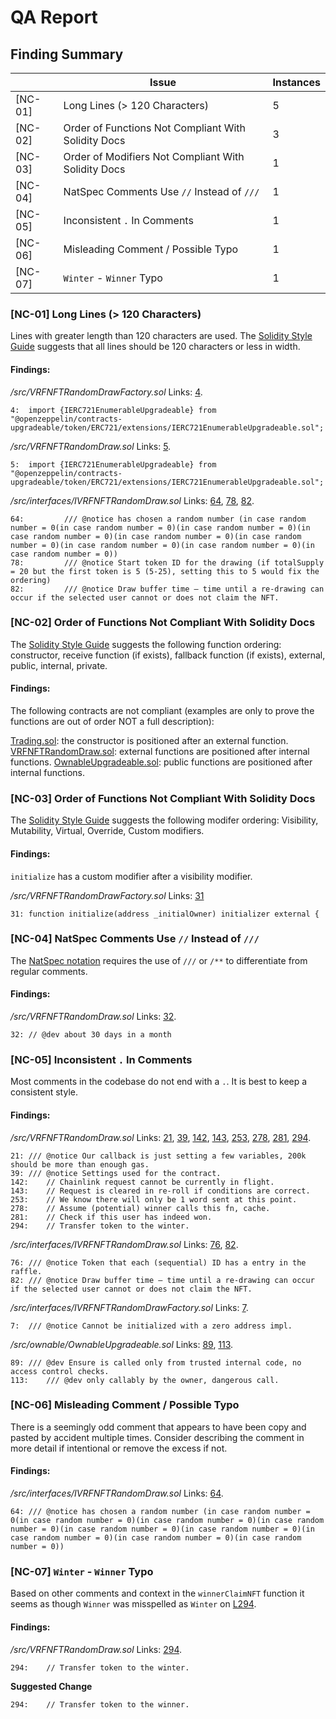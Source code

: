 # QA Report
## Finding Summary
||Issue|Instances|
|-|-|-|
|[NC-01]|Long Lines (> 120 Characters)|5|
|[NC-02]|Order of Functions Not Compliant With Solidity Docs|3|
|[NC-03]|Order of Modifiers Not Compliant With Solidity Docs|1|
|[NC-04]|NatSpec Comments Use `//` Instead of `///`|1|
|[NC-05]|Inconsistent `.` In Comments|1|
|[NC-06]|Misleading Comment / Possible Typo|1|
|[NC-07]|`Winter` - `Winner` Typo|1|

### [NC-01] Long Lines (> 120 Characters)

Lines with greater length than 120 characters are used. The [Solidity Style Guide](https://docs.soliditylang.org/en/v0.8.17/style-guide.html#maximum-line-lengthhttps://docs.soliditylang.org/en/v0.8.17/style-guide.html#maximum-line-length) suggests that all lines should be 120 characters or less in width.

#### Findings:

*/src/VRFNFTRandomDrawFactory.sol*
Links: [4](https://github.com/code-423n4/2022-12-forgeries/tree/main/src/VRFNFTRandomDrawFactory.sol#L4).
```solidity
4:	import {IERC721EnumerableUpgradeable} from "@openzeppelin/contracts-upgradeable/token/ERC721/extensions/IERC721EnumerableUpgradeable.sol";
```

*/src/VRFNFTRandomDraw.sol*
Links: [5](https://github.com/code-423n4/2022-12-forgeries/tree/main/src/VRFNFTRandomDraw.sol#L5).
```solidity
5:	import {IERC721EnumerableUpgradeable} from "@openzeppelin/contracts-upgradeable/token/ERC721/extensions/IERC721EnumerableUpgradeable.sol";
```

*/src/interfaces/IVRFNFTRandomDraw.sol*
Links: [64](https://github.com/code-423n4/2022-12-forgeries/tree/main/src/interfaces/IVRFNFTRandomDraw.sol#L64), [78](https://github.com/code-423n4/2022-12-forgeries/tree/main/src/interfaces/IVRFNFTRandomDraw.sol#L78), [82](https://github.com/code-423n4/2022-12-forgeries/tree/main/src/interfaces/IVRFNFTRandomDraw.sol#L82).
```solidity
64:	        /// @notice has chosen a random number (in case random number = 0(in case random number = 0)(in case random number = 0)(in case random number = 0)(in case random number = 0)(in case random number = 0)(in case random number = 0)(in case random number = 0)(in case random number = 0))
78:	        /// @notice Start token ID for the drawing (if totalSupply = 20 but the first token is 5 (5-25), setting this to 5 would fix the ordering)
82:	        /// @notice Draw buffer time – time until a re-drawing can occur if the selected user cannot or does not claim the NFT.
```

### [NC-02] Order of Functions Not Compliant With Solidity Docs

The [Solidity Style Guide](https://docs.soliditylang.org/en/v0.8.17/style-guide.html#order-of-functions) suggests the following function ordering:  constructor, receive function (if exists), fallback function (if exists), external, public, internal, private.

#### Findings:

The following contracts are not compliant (examples are only to prove the functions are out of order NOT a full description): 

[Trading.sol](https://github.com/code-423n4/2022-12-forgeries/tree/main/src/utils/Version.sol): the constructor is positioned after an external function.
[VRFNFTRandomDraw.sol](https://github.com/code-423n4/2022-12-forgeries/tree/main/src/VRFNFTRandomDraw.sol): external functions are positioned after internal functions.
[OwnableUpgradeable.sol](https://github.com/code-423n4/2022-12-forgeries/tree/main/src/ownable/OwnableUpgradeable.sol): public functions are positioned after internal functions.

### [NC-03] Order of Functions Not Compliant With Solidity Docs

The [Solidity Style Guide](https://docs.soliditylang.org/en/v0.8.17/style-guide.html#function-declaration) suggests the following modifer ordering:  Visibility, Mutability, Virtual, Override, Custom modifiers.

#### Findings:

`initialize` has a custom modifier after a visibility modifier.

*/src/VRFNFTRandomDrawFactory.sol*
Links: [31](https://github.com/code-423n4/2022-12-forgeries/blob/main/src/VRFNFTRandomDrawFactory.sol#L31)
```solidity
31:	function initialize(address _initialOwner) initializer external {
```

### [NC-04] NatSpec Comments Use `//` Instead of `///`

The [NatSpec notation](https://docs.soliditylang.org/en/v0.8.17/natspec-format.html#documentation-example) requires the use of `///` or `/**` to differentiate from regular comments.

#### Findings:

*/src/VRFNFTRandomDraw.sol*
Links: [32](https://github.com/code-423n4/2022-12-forgeries/tree/main/src/VRFNFTRandomDraw.sol#L32).
```solidity
32:	// @dev about 30 days in a month
```

### [NC-05] Inconsistent `.` In Comments

Most comments in the codebase do not end with a `.`. It is best to keep a consistent style.

#### Findings:

*/src/VRFNFTRandomDraw.sol*
Links: [21](https://github.com/code-423n4/2022-12-forgeries/blob/main/src/VRFNFTRandomDraw.sol#L21), [39](https://github.com/code-423n4/2022-12-forgeries/blob/main/src/VRFNFTRandomDraw.sol#L39), [142](https://github.com/code-423n4/2022-12-forgeries/blob/main/src/VRFNFTRandomDraw.sol#L142), [143](https://github.com/code-423n4/2022-12-forgeries/blob/main/src/VRFNFTRandomDraw.sol#L143), [253](https://github.com/code-423n4/2022-12-forgeries/blob/main/src/VRFNFTRandomDraw.sol#L253), [278](#L278), [281](https://github.com/code-423n4/2022-12-forgeries/blob/main/src/VRFNFTRandomDraw.sol#L281), [294](https://github.com/code-423n4/2022-12-forgeries/blob/main/src/VRFNFTRandomDraw.sol#L294).
```solidity
21:	/// @notice Our callback is just setting a few variables, 200k should be more than enough gas.
39:	/// @notice Settings used for the contract.
142:	// Chainlink request cannot be currently in flight.
143:	// Request is cleared in re-roll if conditions are correct.
253:	// We know there will only be 1 word sent at this point.
278:	// Assume (potential) winner calls this fn, cache.
281:	// Check if this user has indeed won.
294:	// Transfer token to the winter.
```

*/src/interfaces/IVRFNFTRandomDraw.sol*
Links: [76](https://github.com/code-423n4/2022-12-forgeries/blob/main/src/interfaces/IVRFNFTRandomDraw.sol#L76), [82](https://github.com/code-423n4/2022-12-forgeries/blob/main/src/interfaces/IVRFNFTRandomDraw.sol#L82).
```solidity
76:	/// @notice Token that each (sequential) ID has a entry in the raffle.
82:	/// @notice Draw buffer time – time until a re-drawing can occur if the selected user cannot or does not claim the NFT.
```

*/src/interfaces/IVRFNFTRandomDrawFactory.sol*
Links: [7](https://github.com/code-423n4/2022-12-forgeries/blob/main/src/interfaces/IVRFNFTRandomDrawFactory.sol#L7).
```solidity
7:	/// @notice Cannot be initialized with a zero address impl.
```

*/src/ownable/OwnableUpgradeable.sol*
Links: [89](https://github.com/code-423n4/2022-12-forgeries/blob/main/src/ownable/OwnableUpgradeable.sol#L89), [113](https://github.com/code-423n4/2022-12-forgeries/blob/main/src/ownable/OwnableUpgradeable.sol#L113).
```solidity
89:	/// @dev Ensure is called only from trusted internal code, no access control checks.
113:	/// @dev only callably by the owner, dangerous call.
```

### [NC-06] Misleading Comment / Possible Typo

There is a seemingly odd comment that appears to have been copy and pasted by accident multiple times. Consider describing the comment in more detail if intentional or remove the excess if not.

#### Findings:

*/src/interfaces/IVRFNFTRandomDraw.sol*
Links: [64](https://github.com/code-423n4/2022-12-forgeries/blob/main/src/interfaces/IVRFNFTRandomDraw.sol#L64).
```solidity
64:	/// @notice has chosen a random number (in case random number = 0(in case random number = 0)(in case random number = 0)(in case random number = 0)(in case random number = 0)(in case random number = 0)(in case random number = 0)(in case random number = 0)(in case random number = 0))
```

### [NC-07] `Winter` - `Winner` Typo

Based on other comments and context in the `winnerClaimNFT` function it seems as though `Winner` was misspelled as `Winter` on [L294](https://github.com/code-423n4/2022-12-forgeries/blob/main/src/VRFNFTRandomDraw.sol#L294). 

#### Findings:

*/src/VRFNFTRandomDraw.sol*
Links: [294](https://github.com/code-423n4/2022-12-forgeries/blob/main/src/VRFNFTRandomDraw.sol#L294).
```solidity
294:	// Transfer token to the winter.
```
**Suggested Change**
```solidity
294:	// Transfer token to the winner.
```